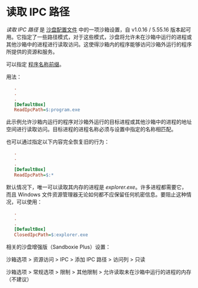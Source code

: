 # 读取 IPC 路径

_读取 IPC 路径_ 是 [沙盘配置文件](SandboxieIni.md) 中的一项沙箱设置，自 v1.0.16 / 5.55.16 版本起可用。它指定了一些路径模式，对于这些模式，沙盘将允许未在沙箱中运行的进程或其他沙箱中的进程进行读取访问。这使得沙箱内的程序能够访问沙箱外运行的程序所提供的资源和服务。

可以指定 [程序名称前缀](ProgramNamePrefix.md)。

用法：
```ini
   .
   .
   .
   [DefaultBox]
   ReadIpcPath=$:program.exe
```

此示例允许沙箱内运行的程序对沙箱外运行的目标进程或其他沙箱中的进程的地址空间进行读取访问。目标进程的进程名称必须与设置中指定的名称相匹配。

也可以通过指定以下内容完全恢复旧的行为：
```ini
   .
   .
   .
   [DefaultBox]
   ReadIpcPath=$:*
```

默认情况下，唯一可以读取其内存的进程是 _explorer.exe_。许多进程都需要它，而且 Windows 文件资源管理器无论如何都不应保留任何机密信息。要阻止这种情况，可以使用：
```ini
   .
   .
   .
   [DefaultBox]
   ClosedIpcPath=$:explorer.exe
```

相关的沙盘增强版（Sandboxie Plus）设置：

沙箱选项 > 资源访问 > IPC > 添加 IPC 路径 > 访问列 > 只读

沙箱选项 > 常规选项 > 限制 > 其他限制 > 允许读取未在沙箱中运行的进程的内存（不建议）
